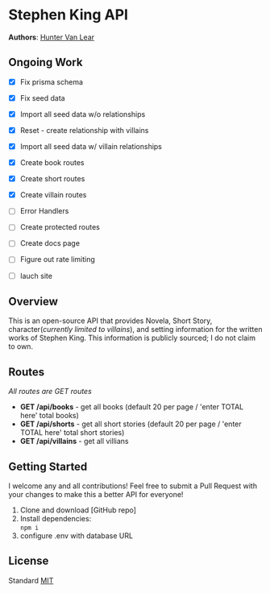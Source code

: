 # Stephen King API

**Authors**: [Hunter Van Lear](https://github.com/hvanlear)

## Ongoing Work
- [x] Fix prisma schema
- [x] Fix seed data
- [x] Import all seed data w/o relationships
- [x] Reset - create relationship with villains
- [x] Import all seed data w/ villain relationships
- [x] Create book routes
- [x] Create short routes
- [x] Create villain routes
- [ ] Error Handlers
- [ ] Create protected routes
- [ ] Create docs page
- [ ] Figure out rate limiting 
- [ ] lauch site


## Overview
This is an open-source API that provides Novela, Short Story, character(*currently limited to villains*), and setting information for the written works of Stephen King. This information is publicly sourced; I do not claim to own.

## Routes
_All routes are GET routes_
* **GET /api/books** - get all books (default 20 per page / 'enter TOTAL here' total books)
* **GET /api/shorts** - get all short stories (default 20 per page / 'enter TOTAL here' total short stories)
* **GET /api/villains** - get all villians 

## Getting Started
I welcome any and all contributions! Feel free to submit a Pull Request with your changes to make this a better API for everyone!

1. Clone and download [GitHub repo]
1. Install dependencies:\
`npm i`
1. configure .env with database URL


## License
Standard [MIT](/LICENSE.md)



